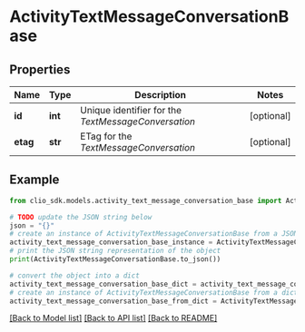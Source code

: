 # ActivityTextMessageConversationBase


## Properties

Name | Type | Description | Notes
------------ | ------------- | ------------- | -------------
**id** | **int** | Unique identifier for the *TextMessageConversation* | [optional] 
**etag** | **str** | ETag for the *TextMessageConversation* | [optional] 

## Example

```python
from clio_sdk.models.activity_text_message_conversation_base import ActivityTextMessageConversationBase

# TODO update the JSON string below
json = "{}"
# create an instance of ActivityTextMessageConversationBase from a JSON string
activity_text_message_conversation_base_instance = ActivityTextMessageConversationBase.from_json(json)
# print the JSON string representation of the object
print(ActivityTextMessageConversationBase.to_json())

# convert the object into a dict
activity_text_message_conversation_base_dict = activity_text_message_conversation_base_instance.to_dict()
# create an instance of ActivityTextMessageConversationBase from a dict
activity_text_message_conversation_base_from_dict = ActivityTextMessageConversationBase.from_dict(activity_text_message_conversation_base_dict)
```
[[Back to Model list]](../README.md#documentation-for-models) [[Back to API list]](../README.md#documentation-for-api-endpoints) [[Back to README]](../README.md)


